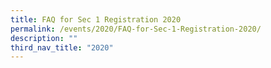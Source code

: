 ```yaml
---
title: FAQ for Sec 1 Registration 2020
permalink: /events/2020/FAQ-for-Sec-1-Registration-2020/
description: ""
third_nav_title: "2020"
---
```

